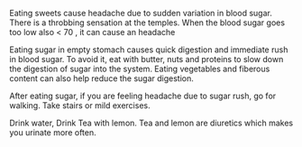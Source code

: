 Eating sweets cause headache due to sudden variation in blood sugar. There is a throbbing sensation at the temples.
When the blood sugar goes too low also < 70 , it can cause an headache

Eating sugar in empty stomach causes quick digestion and immediate rush in blood sugar. To avoid it, eat with butter, nuts and proteins to slow down the digestion of sugar into the system. Eating vegetables and fiberous content can also help reduce the sugar digestion.

After eating sugar, if you are feeling headache due to sugar rush, go for walking. Take stairs or mild exercises.

Drink water, Drink Tea with lemon. Tea and lemon are diuretics which makes you urinate more often. 
